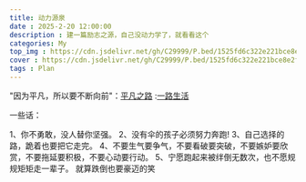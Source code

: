 ```yaml
---
title: 动力源泉
date : 2025-2-20 12:00:00
description : 建一篇励志之源，自己没动力学了，就看看这个
categories: My
top_img : https://cdn.jsdelivr.net/gh/C29999/P.bed/1525fd6c322e221bce8e2f28e4f2057f.png
cover : https://cdn.jsdelivr.net/gh/C29999/P.bed/1525fd6c322e221bce8e2f28e4f2057f.png
tags : Plan
---
```


"因为平凡，所以要不断向前"：[平凡之路](https://www.bilibili.com/video/BV1bo4y1A7S9/?spm_id_from=333.337.search-card.all.click)
                            :[一路生活](https://www.bilibili.com/video/BV1bX4y1i7Uf?spm_id_from=333.788.recommend_more_video.-1&vd_source=c5401a748b9181518ac8973e4357cb19)

一些话：

1、你不勇敢，没人替你坚强。
2、没有伞的孩子必须努力奔跑!
3、自己选择的路，跪着也要把它走完。
4、不要生气要争气，不要看破要突破，不要嫉妒要欣赏，不要拖延要积极，不要心动要行动。
5、宁愿跑起来被绊倒无数次，也不愿规规矩矩走一辈子。 就算跌倒也要豪迈的笑
